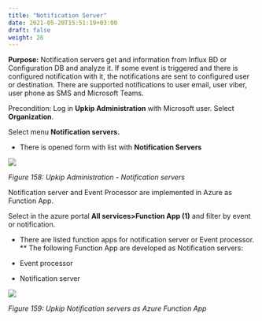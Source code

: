 ```yaml
---
title: "Notification Server"
date: 2021-05-20T15:51:19+03:00
draft: false
weight: 26
---
```


**Purpose:** Notification servers get and information from Influx BD or Configuration DB and analyze it.  If some event is triggered and there is configured notification with it, the notifications are sent to configured user or destination. There are supported notifications to user email, user viber, user phone as SMS and Microsoft Teams.

Precondition: Log in **Upkip Administration** with Microsoft user. Select **Organization**.

Select menu **Notification servers.**

- There is opened form with list with **Notification Servers**

![](/images/Aspose.Words.0026e4dc-4cb1-409d-91ad-eda9ac21484a.003.png)

*Figure 158: Upkip Administration - Notification servers*

Notification server and Event Processor are implemented in Azure as Function App.

Select in the azure portal **All services>Function App (1)** and filter by event or notification.

- There are listed function apps for notification server or Event processor.
**
The following Function App are developed as Notification servers:

- Event processor
- Notification server

![](/images/Aspose.Words.0026e4dc-4cb1-409d-91ad-eda9ac21484a.005.png)

*Figure 159: Upkip Notification servers as Azure Function App*
